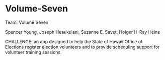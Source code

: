# Volume-Seven

Team: Volume Seven

Spencer Young, Joseph Heaukulani, Suzanne E. Savet, Holger H-Ray Heine

CHALLENGE: an app designed to help the State of Hawaii Office of Elections register election volunteers and to provide scheduling support for volunteer training sessions.
